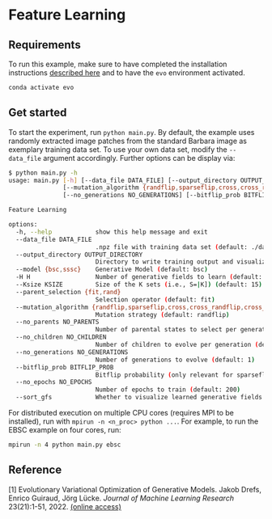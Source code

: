 # Feature Learning


## Requirements
To run this example, make sure to have completed the installation instructions [described here](../../README.md) and to have the `evo` environment activated.

```bash
conda activate evo
```


## Get started
To start the experiment, run `python main.py`. By default, the example uses randomly extracted image patches from the standard Barbara image as exemplary training data set. To use your own data set, modify the `--data_file` argument accordingly. Further options can be display via:

```bash
$ python main.py -h           
usage: main.py [-h] [--data_file DATA_FILE] [--output_directory OUTPUT_DIRECTORY] [--model {bsc,sssc}] [-H H] [--Ksize KSIZE] [--parent_selection {fit,rand}]
               [--mutation_algorithm {randflip,sparseflip,cross,cross_randflip,cross_sparseflip}] [--no_parents NO_PARENTS] [--no_children NO_CHILDREN]
               [--no_generations NO_GENERATIONS] [--bitflip_prob BITFLIP_PROB] [--no_epochs NO_EPOCHS] [--sort_gfs]

Feature Learning

options:
  -h, --help            show this help message and exit
  --data_file DATA_FILE
                        .npz file with training data set (default: ./data/barbara-2k-patches.npz)
  --output_directory OUTPUT_DIRECTORY
                        Directory to write training output and visualizations to (will be output/<TIMESTAMP> if not specified) (default: None)
  --model {bsc,sssc}    Generative Model (default: bsc)
  -H H                  Number of generative fields to learn (default: 100)
  --Ksize KSIZE         Size of the K sets (i.e., S=|K]) (default: 15)
  --parent_selection {fit,rand}
                        Selection operator (default: fit)
  --mutation_algorithm {randflip,sparseflip,cross,cross_randflip,cross_sparseflip}
                        Mutation strategy (default: randflip)
  --no_parents NO_PARENTS
                        Number of parental states to select per generation (default: 5)
  --no_children NO_CHILDREN
                        Number of children to evolve per generation (default: 2)
  --no_generations NO_GENERATIONS
                        Number of generations to evolve (default: 1)
  --bitflip_prob BITFLIP_PROB
                        Bitflip probability (only relevant for sparseflip-based mutation algorithms) (default: None)
  --no_epochs NO_EPOCHS
                        Number of epochs to train (default: 200)
  --sort_gfs            Whether to visualize learned generative fields according to prior activation (default: False)
```

For distributed execution on multiple CPU cores (requires MPI to be installed), run with `mpirun -n <n_proc> python ...`. For example, to run the EBSC example on four cores, run:

```bash
mpirun -n 4 python main.py ebsc
```


## Reference
[1] Evolutionary Variational Optimization of Generative Models. Jakob Drefs, Enrico Guiraud, Jörg Lücke. _Journal of Machine Learning Research_ 23(21):1-51, 2022. [(online access)](https://www.jmlr.org/papers/v23/20-233.html)
